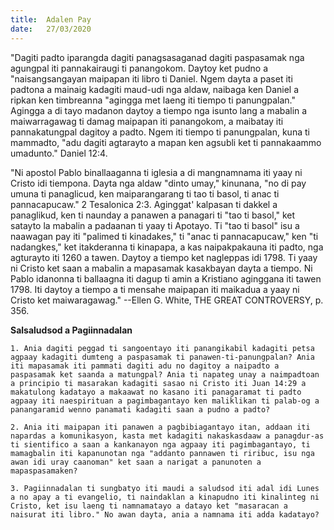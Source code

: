 ```yaml
---
title:  Adalen Pay
date:   27/03/2020
---
```


"Dagiti padto iparangda dagiti panagsasaganad dagiti paspasamak nga agungpal iti pannakairaugi ti panangokom. Daytoy ket pudno a "naisangsangayan maipapan iti libro ti Daniel. Ngem dayta a paset iti padtona a mainaig kadagiti maud-udi nga aldaw, naibaga ken Daniel a ripkan ken timbreanna "agingga met laeng iti tiempo ti panungpalan." Agingga a di tayo madanon daytoy a tiempo nga isunto lang a mabalin a maiwarragawag ti damag maipapan iti panangokom, a maibatay iti pannakatungpal dagitoy a padto. Ngem iti tiempo ti panungpalan, kuna ti mammadto, "adu dagiti agtarayto a mapan ken agsubli ket ti pannakaammo umadunto." Daniel 12:4.

"Ni apostol Pablo binallaaganna ti iglesia a di mangnamnama iti yaay ni Cristo idi tiempona. Dayta nga aldaw "dinto umay," kinunana, "no di pay umuna ti panaglicud, ken maiparangarang ti tao ti basol, ti anac ti pannacapucaw." 2 Tesalonica 2:3. Aginggat' kalpasan ti dakkel a panaglikud, ken ti naunday a panawen a panagari ti "tao ti basol," ket satayto la mabalin a padaanan ti yaay ti Apotayo. Ti "tao ti basol" isu a naawagan pay iti "palimed ti kinadakes," ti "anac ti pannacapucaw," ken "ti nadangkes," ket itakderanna ti kinapapa, a kas naipakpakauna iti padto, nga agturayto iti 1260 a tawen. Daytoy a tiempo ket nagleppas idi 1798. Ti yaay ni Cristo ket saan a mabalin a mapasamak kasakbayan dayta a tiempo. Ni Pablo idanonna ti ballaagna iti dagup ti amin a Kristiano aginggana iti tawen 1798. Iti daytoy a tiempo a ti mensahe maipapan iti maikadua a yaay ni Cristo ket maiwaragawag." --Ellen G. White, THE GREAT CONTROVERSY, p. 356.

**Salsaludsod a Pagiinnadalan**

`1. Ania dagiti peggad ti sangoentayo iti panangikabil kadagiti petsa agpaay kadagiti dumteng a paspasamak ti panawen-ti-panungpalan? Ania iti mapasamak iti pammati dagiti adu no dagitoy a naipadto a paspasamak ket saanda a matungpal? Ania ti napateg unay a naimpadtoan a principio ti masarakan kadagiti sasao ni Cristo iti Juan 14:29 a makatulong kadatayo a makaawat no kasano iti panagaramat ti padto agpaay iti naespirituan a pagimbagantayo ken maliklikan ti palab-og a panangaramid wenno panamati kadagiti saan a pudno a padto?`

`2. Ania iti maipapan iti panawen a pagbibiagantayo itan, addaan iti napardas a komunikasyon, kasta met kadagiti nakaskasdaaw a panagdur-as ti sientifico a saan a kankanayon nga agpaay iti pagimbagantayo, ti mamagbalin iti kapanunotan nga "addanto pannawen ti riribuc, isu nga awan idi uray caanoman" ket saan a narigat a panunoten a mapaspasamaken?`

`3. Pagiinnadalan ti sungbatyo iti maudi a saludsod iti adal idi Lunes a no apay a ti evangelio, ti naindaklan a kinapudno iti kinalinteg ni Cristo, ket isu laeng ti namnamatayo a datayo ket "masaracan a naisurat iti libro." No awan dayta, ania a namnama iti adda kadatayo?`